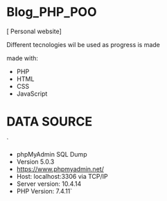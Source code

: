 # Blog_PHP_POO

[ Personal website] 

Different tecnologies wil be used as progress is made 

made with:
 
 -  PHP
 -  HTML
 -  CSS
 -  JavaScript

# DATA SOURCE
`
- phpMyAdmin SQL Dump
- Version 5.0.3
-  https://www.phpmyadmin.net/
- Host: localhost:3306 via TCP/IP
- Server version: 10.4.14
- PHP Version: 7.4.11`

